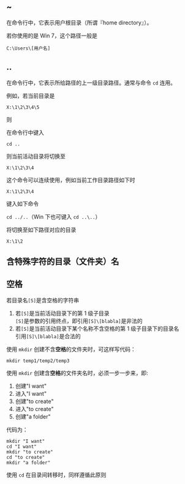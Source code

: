 ## ~ ##

在命令行中，它表示用户根目录（所谓『home directory』）。

若你使用的是 Win 7，这个路径一般是

`C:\Users\[用户名]`

## .. ##

在命令行中，它表示所给路径的上一级目录路径。通常与命令 `cd` 连用。

例如，若当前目录是

`X:\1\2\3\4\5`

则

在命令行中键入

`cd ..`

则当前活动目录将切换至

`X:\1\2\3\4`

这个命令可以连续使用，例如当前工作目录路径如下时

`X:\1\2\3\4`

键入如下命令

`cd ../..`（Win 下也可键入 `cd ..\..`）

将切换至如下路径对应的目录

`X:\1\2`

## 含特殊字符的目录（文件夹）名 ##

## 空格 ##

若目录名`[S]`是含空格的字符串

1. 若`[S]`是当前活动目录下的第 1 级子目录  
   `[S]`是参数的引用终点，即引用`[S]\[blabla]`是非法的
2. 若`[S]`是当前活动目录下某个名称不含空格的第 1 级子目录下的目录名  
   引用`[S]\[blabla]`是合法的

使用 `mkdir` 创建不含**空格**的文件夹时，可这样写代码：

`mkdir temp1/temp2/temp3`

使用 `mkdir` 创建含**空格**的文件夹名时，必须一步一步来，即:

1. 创建"I want"
2. 进入"I want"
3. 创建"to create"
4. 进入"to create"
5. 创建"a folder"

代码为：

`mkdir "I want"`  
`cd "I want"`  
`mkdir "to create"`  
`cd "to create"`  
`mkdir "a folder"`

使用 `cd` 在目录间转移时，同样遵循此原则